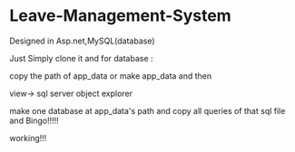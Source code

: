 # Leave-Management-System
Designed in Asp.net,MySQL(database)


Just Simply clone it and for database :

copy the path of app_data or make app_data and then 

view-> sql server object explorer

make one database at app_data's path and copy all queries of that sql file and Bingo!!!!!

working!!!
